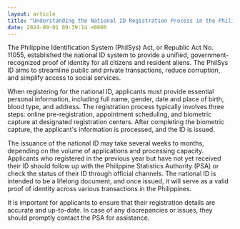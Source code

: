 ```yaml
---
layout: article
title: "Understanding the National ID Registration Process in the Philippines"
date: 2024-09-01 09:39:14 +0800
---
```


<p>The Philippine Identification System (PhilSys) Act, or Republic Act No. 11055, established the national ID system to provide a unified, government-recognized proof of identity for all citizens and resident aliens. The PhilSys ID aims to streamline public and private transactions, reduce corruption, and simplify access to social services.</p><p>When registering for the national ID, applicants must provide essential personal information, including full name, gender, date and place of birth, blood type, and address. The registration process typically involves three steps: online pre-registration, appointment scheduling, and biometric capture at designated registration centers. After completing the biometric capture, the applicant's information is processed, and the ID is issued.</p><p>The issuance of the national ID may take several weeks to months, depending on the volume of applications and processing capacity. Applicants who registered in the previous year but have not yet received their ID should follow up with the Philippine Statistics Authority (PSA) or check the status of their ID through official channels. The national ID is intended to be a lifelong document, and once issued, it will serve as a valid proof of identity across various transactions in the Philippines.</p><p>It is important for applicants to ensure that their registration details are accurate and up-to-date. In case of any discrepancies or issues, they should promptly contact the PSA for assistance.</p>